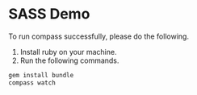 SASS Demo
=========

To run compass successfully, please do the following.

1. Install ruby on your machine.
2. Run the following commands.

```bash
gem install bundle
compass watch
```
